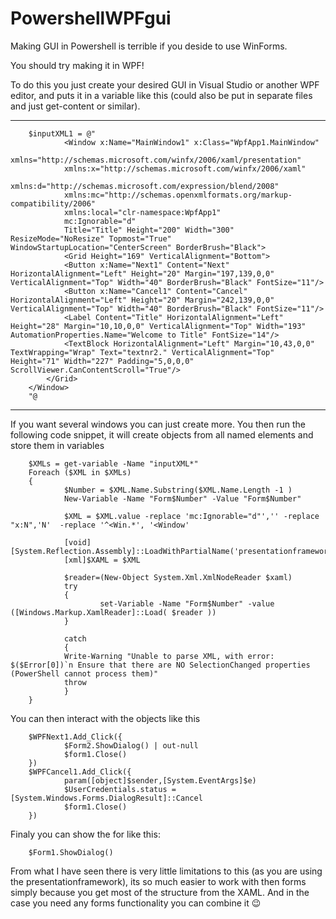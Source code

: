 # PowershellWPFgui

Making GUI in Powershell is terrible if you deside to use WinForms. 

You should try making it in WPF!

To do this you just create your desired GUI in Visual Studio or another WPF editor, and puts it in a variable like this 
(could also be put in separate files and just get-content or similar).

-------------

        $inputXML1 = @"
                <Window x:Name="MainWindow1" x:Class="WpfApp1.MainWindow"
                xmlns="http://schemas.microsoft.com/winfx/2006/xaml/presentation"
                xmlns:x="http://schemas.microsoft.com/winfx/2006/xaml"
                xmlns:d="http://schemas.microsoft.com/expression/blend/2008"
                xmlns:mc="http://schemas.openxmlformats.org/markup-compatibility/2006"
                xmlns:local="clr-namespace:WpfApp1"
                mc:Ignorable="d"
                Title="Title" Height="200" Width="300" ResizeMode="NoResize" Topmost="True" WindowStartupLocation="CenterScreen" BorderBrush="Black">
                <Grid Height="169" VerticalAlignment="Bottom">
                <Button x:Name="Next1" Content="Next" HorizontalAlignment="Left" Height="20" Margin="197,139,0,0" VerticalAlignment="Top" Width="40" BorderBrush="Black" FontSize="11"/>
                <Button x:Name="Cancel1" Content="Cancel" HorizontalAlignment="Left" Height="20" Margin="242,139,0,0" VerticalAlignment="Top" Width="40" BorderBrush="Black" FontSize="11"/>
                <Label Content="Title" HorizontalAlignment="Left" Height="28" Margin="10,10,0,0" VerticalAlignment="Top" Width="193" AutomationProperties.Name="Welcome to Title" FontSize="14"/>
                <TextBlock HorizontalAlignment="Left" Margin="10,43,0,0" TextWrapping="Wrap" Text="textnr2." VerticalAlignment="Top" Height="71" Width="227" Padding="5,0,0,0" ScrollViewer.CanContentScroll="True"/>
            </Grid>
        </Window>
        "@   

------------------------------------------

If you want several windows you can just create more.
You then run the following code snippet, it will create objects from all named elements and store them in variables

        $XMLs = get-variable -Name "inputXML*"
        Foreach ($XML in $XMLs) 
        {
                $Number = $XML.Name.Substring($XML.Name.Length -1 )
                New-Variable -Name "Form$Number" -Value "Form$Number"

                $XML = $XML.value -replace 'mc:Ignorable="d"','' -replace "x:N",'N'  -replace '^<Win.*', '<Window'

                [void][System.Reflection.Assembly]::LoadWithPartialName('presentationframework')
                [xml]$XAML = $XML

                $reader=(New-Object System.Xml.XmlNodeReader $xaml)
                try
                { 
                        set-Variable -Name "Form$Number" -value ([Windows.Markup.XamlReader]::Load( $reader ))
                }

                catch
                {
                Write-Warning "Unable to parse XML, with error: $($Error[0])`n Ensure that there are NO SelectionChanged properties (PowerShell cannot process them)"
                throw
                }
        }

You can then interact with the objects like this

        $WPFNext1.Add_Click({
                $Form2.ShowDialog() | out-null
                $form1.Close()
        })
        $WPFCancel1.Add_Click({
                param([object]$sender,[System.EventArgs]$e)
                $UserCredentials.status = [System.Windows.Forms.DialogResult]::Cancel
                $form1.Close()   
        })

Finaly you can show the for like this:

        $Form1.ShowDialog() 

From what I have seen there is very little limitations to this (as you are using the presentationframework), its so much easier to work with then forms simply because you get most of the structure from the XAML. And in the case you need any forms functionality you can combine it 😉
